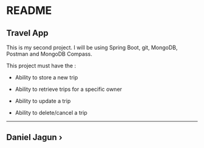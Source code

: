 # README

## Travel App

This is my second project. I will be using Spring Boot, git, MongoDB, Postman and MongoDB Compass.

This project must have the :

* Ability to store a new trip

* Ability to retrieve trips for a specific owner

* Ability to update a trip

* Ability to delete/cancel a trip

---

## Daniel Jagun ›